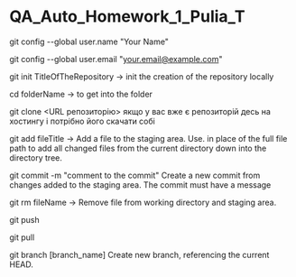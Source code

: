 # QA_Auto_Homework_1_Pulia_T

git config --global user.name "Your Name"

git config --global user.email "your.email@example.com"

git init TitleOfTheRepository -> init the creation of the repository locally

cd folderName -> to get into the folder

git clone <URL репозиторію> якщо у вас вже є репозиторій десь на
хостингу і потрібно його скачати собі

git add fileTitle -> Add a file to the staging area. Use. in place of the full file path to add all changed files from the current directory down into the directory tree.

git commit -m "comment to the commit" Create a new commit from changes added to the staging area. The commit must have a message

git rm fileName -> Remove file from working directory and staging area.

git push

git pull

git branch [branch_name] Create new branch, referencing the current HEAD.


